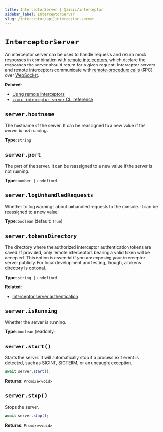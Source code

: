 ```yaml
---
title: InterceptorServer | @zimic/interceptor
sidebar_label: InterceptorServer
slug: /interceptor/api/interceptor-server
---
```


# `InterceptorServer`

An interceptor server can be used to handle requests and return mock responses in combination with
[remote interceptors](/docs/zimic-interceptor/guides/http/2-remote-http-interceptors.md), which declare the responses
the server should return for a given request. Interceptor servers and remote interceptors communicate with
[remote-procedure calls](https://en.wikipedia.org/wiki/Remote_procedure_call) (RPC) over
[WebSocket](https://developer.mozilla.org/docs/Web/API/WebSockets_API).

**Related**:

- [Using remote interceptors](/docs/zimic-interceptor/guides/http/2-remote-http-interceptors.md)
- [`zimic-interceptor server` CLI reference](/docs/zimic-interceptor/cli/1-server.md)

## `server.hostname`

The hostname of the server. It can be reassigned to a new value if the server is not running.

**Type**: `string`

## `server.port`

The port of the server. It can be reassigned to a new value if the server is not running.

**Type**: `number | undefined`

## `server.logUnhandledRequests`

Whether to log warnings about unhandled requests to the console. It can be reassigned to a new value.

**Type**: `boolean` (default: `true`)

## `server.tokensDirectory`

The directory where the authorized interceptor authentication tokens are saved. If provided, only remote interceptors
bearing a valid token will be accepted. This option is essential if you are exposing your interceptor server publicly.
For local development and testing, though, a tokens directory is optional.

**Type**: `string | undefined`

**Related**:

- [Interceptor server authentication](/docs/zimic-interceptor/guides/http/2-remote-http-interceptors.md#interceptor-server-authentication)

## `server.isRunning`

Whether the server is running.

**Type**: `boolean` (readonly)

## `server.start()`

Starts the server. It will automatically stop if a process exit event is detected, such as SIGINT, SIGTERM, or an
uncaught exception.

```ts
await server.start();
```

**Returns**: `Promise<void>`

## `server.stop()`

Stops the server.

```ts
await server.stop();
```

**Returns**: `Promise<void>`
